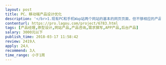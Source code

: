 ```yaml
---                
layout: post       
title: PC、移动端产品设计优化           
description: '</br>1.现有PC和手机Wap站两个网站的基本的网页页面，但不够相应的产品逻辑思维，需要根据产品业务属性进行产品设计深度的整体优化</br>2.根据现有的行业属性规划匹配的微信公众号后台产品设计和小程序的产品页面设</br>3.已寻找搞合作专家请通过项目发布</br>'     
contenturl: https://pro.lagou.com/project/6783.html      
tags: [产品经理,原型设计,网站产品,产品咨询,需求撰写,APP产品,后台产品]            
salary: 3000元以下          
publish_time: 2018-03-17 11:58:42         
review: 2419人                   
apply: 24人                   
recommend: 3人                   
time_range: 小于1周              
---                 
```


